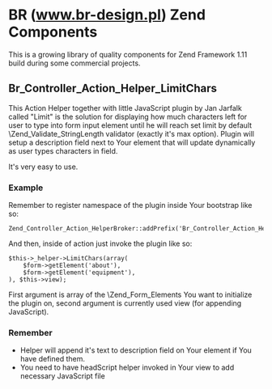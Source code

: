 # BR (www.br-design.pl) Zend Components

This is a growing library of quality components for Zend Framework 1.11 build during some commercial projects.

## Br_Controller_Action_Helper_LimitChars
This Action Helper together with little JavaScript plugin by Jan Jarfalk called "Limit"
is the solution for displaying how much characters left for user to type into form input element until he will reach
set limit by default \Zend_Validate_StringLength validator (exactly it's max option).
Plugin will setup a description field next to Your element that will update dynamically as user types characters in field.

It's very easy to use.
### Example ###
Remember to register namespace of the plugin inside Your bootstrap like so:

    Zend_Controller_Action_HelperBroker::addPrefix('Br_Controller_Action_Helper_');

And then, inside of action just invoke the plugin like so:

    $this->_helper->LimitChars(array(
        $form->getElement('about'),
        $form->getElement('equipment'),
    ), $this->view);

First argument is array of the \Zend_Form_Elements You want to initialize the plugin on,
second argument is currently used view (for appending JavaScript).

### Remember ###

* Helper will append it's text to description field on Your element if You have defined them.
* You need to have headScript helper invoked in Your view to add necessary JavaScript file

